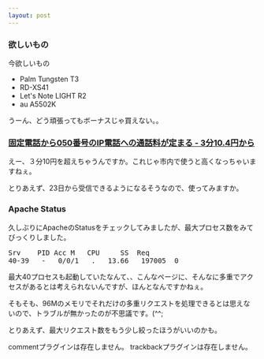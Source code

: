 ```yaml
---
layout: post
---
```

<h3>欲しいもの</h3>
<p>今欲しいもの</p>
<ul>
<li> Palm Tungsten T3</li>
<li> RD-XS41</li>
<li> Let's Note LIGHT R2</li>
<li> au A5502K</li>
</ul>
<p>うーん、どう頑張ってもボーナスじゃ買えない。。</p>
<h3><a href="http://pcweb.mycom.co.jp/news/2003/10/09/32.html">固定電話から050番号のIP電話への通話料が定まる - 3分10.4円から</a></h3>
<p>えー、３分10円を超えちゃうんですか。これじゃ市内で使うと高くなっちゃいますねぇ。</p>
<p>とりあえず、23日から受信できるようになるそうなので、使ってみますか。</p>
<h3>Apache Status</h3>
<p>久しぶりにApacheのStatusをチェックしてみましたが、最大プロセス数をみてびっくりしました。</p>
<pre>Srv	PID	Acc	M	CPU 	SS	Req
40-39	-	0/0/1	. 	13.66	197005	0
</pre>
<p>最大40プロセスも起動していたなんて、、こんなページに、そんなに多重でアクセスがあるとは考えられないんですが、ほんとなんですかねぇ。</p>
<p>そもそも、96Mのメモリでそれだけの多重リクエストを処理できるとは思えないので、トラブルが無かったのが不思議です。(^^;</p>
<p>とりあえず、最大リクエスト数をもう少し絞ったほうがいいのかも。</p>
<p><span class="error">commentプラグインは存在しません。</span> <span class="error">trackbackプラグインは存在しません。</span> </p>
